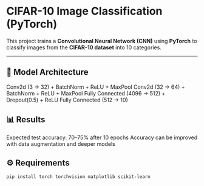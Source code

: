 # CIFAR-10 Image Classification (PyTorch)

This project trains a **Convolutional Neural Network (CNN)** using **PyTorch** to classify images from the **CIFAR-10 dataset** into 10 categories.

---
## 🧠 Model Architecture
Conv2d (3 → 32) + BatchNorm + ReLU + MaxPool
Conv2d (32 → 64) + BatchNorm + ReLU + MaxPool
Fully Connected (4096 → 512) + Dropout(0.5) + ReLU
Fully Connected (512 → 10)

## 📊 Results
Expected test accuracy: 70–75% after 10 epochs
Accuracy can be improved with data augmentation and deeper models

## ⚙️ Requirements
```bash
pip install torch torchvision matplotlib scikit-learn



